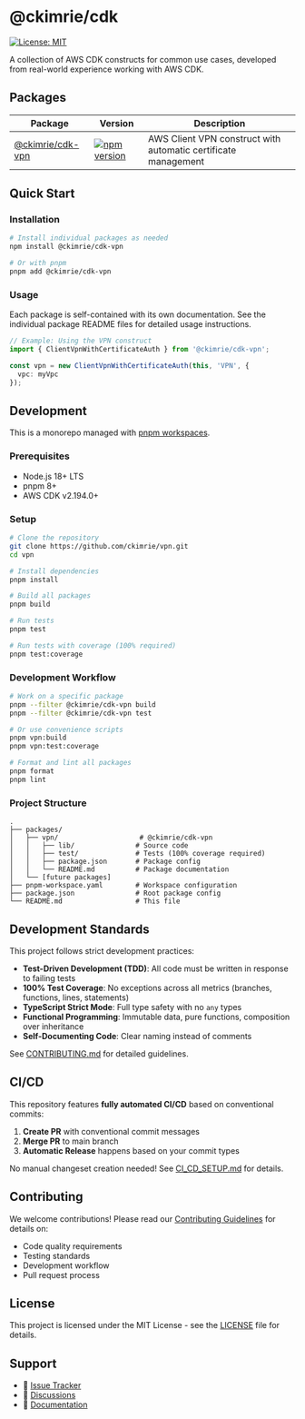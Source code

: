 # @ckimrie/cdk

[![License: MIT](https://img.shields.io/badge/License-MIT-yellow.svg)](https://opensource.org/licenses/MIT)

A collection of AWS CDK constructs for common use cases, developed from real-world experience working with AWS CDK.

## Packages

| Package | Version | Description |
|---------|---------|-------------|
| [@ckimrie/cdk-vpn](./packages/vpn) | [![npm version](https://badge.fury.io/js/@ckimrie%2Fcdk-vpn.svg)](https://badge.fury.io/js/@ckimrie%2Fcdk-vpn) | AWS Client VPN construct with automatic certificate management |

## Quick Start

### Installation

```bash
# Install individual packages as needed
npm install @ckimrie/cdk-vpn

# Or with pnpm
pnpm add @ckimrie/cdk-vpn
```

### Usage

Each package is self-contained with its own documentation. See the individual package README files for detailed usage instructions.

```typescript
// Example: Using the VPN construct
import { ClientVpnWithCertificateAuth } from '@ckimrie/cdk-vpn';

const vpn = new ClientVpnWithCertificateAuth(this, 'VPN', {
  vpc: myVpc
});
```

## Development

This is a monorepo managed with [pnpm workspaces](https://pnpm.io/workspaces).

### Prerequisites

- Node.js 18+ LTS
- pnpm 8+
- AWS CDK v2.194.0+

### Setup

```bash
# Clone the repository
git clone https://github.com/ckimrie/vpn.git
cd vpn

# Install dependencies
pnpm install

# Build all packages
pnpm build

# Run tests
pnpm test

# Run tests with coverage (100% required)
pnpm test:coverage
```

### Development Workflow

```bash
# Work on a specific package
pnpm --filter @ckimrie/cdk-vpn build
pnpm --filter @ckimrie/cdk-vpn test

# Or use convenience scripts
pnpm vpn:build
pnpm vpn:test:coverage

# Format and lint all packages
pnpm format
pnpm lint
```

### Project Structure

```
.
├── packages/
│   ├── vpn/                    # @ckimrie/cdk-vpn
│   │   ├── lib/               # Source code
│   │   ├── test/              # Tests (100% coverage required)
│   │   ├── package.json       # Package config
│   │   └── README.md          # Package documentation
│   └── [future packages]
├── pnpm-workspace.yaml        # Workspace configuration
├── package.json               # Root package config
└── README.md                  # This file
```

## Development Standards

This project follows strict development practices:

- **Test-Driven Development (TDD)**: All code must be written in response to failing tests
- **100% Test Coverage**: No exceptions across all metrics (branches, functions, lines, statements)
- **TypeScript Strict Mode**: Full type safety with no `any` types
- **Functional Programming**: Immutable data, pure functions, composition over inheritance
- **Self-Documenting Code**: Clear naming instead of comments

See [CONTRIBUTING.md](./CONTRIBUTING.md) for detailed guidelines.

## CI/CD

This repository features **fully automated CI/CD** based on conventional commits:

1. **Create PR** with conventional commit messages
2. **Merge PR** to main branch  
3. **Automatic Release** happens based on your commit types

No manual changeset creation needed! See [CI_CD_SETUP.md](./CI_CD_SETUP.md) for details.

## Contributing

We welcome contributions! Please read our [Contributing Guidelines](./CONTRIBUTING.md) for details on:

- Code quality requirements
- Testing standards
- Development workflow
- Pull request process

## License

This project is licensed under the MIT License - see the [LICENSE](LICENSE) file for details.

## Support

- 📁 [Issue Tracker](https://github.com/ckimrie/vpn/issues)
- 💬 [Discussions](https://github.com/ckimrie/vpn/discussions)
- 📖 [Documentation](https://github.com/ckimrie/vpn/wiki)